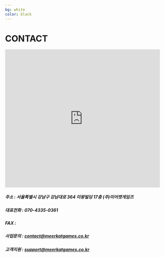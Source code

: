 ```yaml
---
bg: white
color: black
---
```


# CONTACT

<iframe src="https://www.google.com/maps/embed?pb=!1m18!1m12!1m3!1d1582.7612505906102!2d127.02859328696883!3d37.495592997464044!2m3!1f0!2f0!3f0!3m2!1i1024!2i768!4f13.1!3m3!1m2!1s0x0%3A0x0!2zMzfCsDI5JzQ0LjEiTiAxMjfCsDAxJzQ1LjciRQ!5e0!3m2!1sko!2skr!4v1533521760110" align=center width="100%" height="450" frameborder="0" style="border:0" allowfullscreen></iframe>

##### 주소 : 서울특별시 강남구 강남대로 364 미왕빌딩 17층 (주)미어캣게임즈
##### 대표전화 : 070-4335-0361
##### FAX : 
##### 사업문의 : <contact@meerkatgames.co.kr>
##### 고객지원 : <support@meerkatgames.co.kr>
